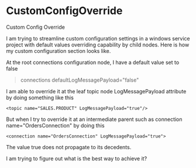 # CustomConfigOverride
Custom Config Override

I am trying to streamline custom configuration settings in a windows service project with default values overriding capability by child nodes. Here is how my custom configuration section looks like.

<?xml version="1.0" encoding="utf-8" ?>
<configuration>
  <configSections>
    <sectionGroup name="messageGroup">
      <section name="messageConfiguration" type="CustomConfigOverrideTesting.MessageSection, CustomConfigOverrideTesting" allowLocation="true" allowDefinition="Everywhere"/>
    </sectionGroup>
  </configSections>
  <messageGroup>
    <messageConfiguration>
      <connections defaultLogMessagePayload="false" defaultBrokerUrl="tcp://test01:2300">
        <connection name="CrmConnection" brokerUrl="tcp://testcrm02:2400">
          <producers>
            <producer name="CRM_SALES" clientId="CRM_SALES">
              <topics>
                <topic name="SALES.PRODUCT.X"/>
                <topic name="SALES.PRODUCT.Y"/>
              </topics>
            </producer>
          </producers>
          <subscribers>
            <subscriber name="SALES_PRODUCT_X" clientId="SALES_PRODUCT_X" retryTime="300" messageType="XML" noOfSharedSubscribers="4">
              <topics>
                <topic name="SALES.PRODUCT.X" logMessagePayload="true"/>
              </topics>
            </subscriber>
            <subscriber name="SALES_PRODUCT_Y" clientId="SALES_PRODUCT_Y" retryTime="300" messageType="XML" noOfSharedSubscribers="4">
              <topics>
                <topic name="SALES.PRODUCT.Y"/>
              </topics>
            </subscriber>
          </subscribers>
        </connection>
        <connection name="OrdersConnection" logMessagePayload="true">
          <producers>
            <producer name="ORDER_SYSTEM" clientId="ORDER_SYSTEM">
              <topics>
                <topic name="ORDER.UPDATE" />
              </topics>
            </producer>
          </producers>
          <subscribers>
            <subscriber name="CRM_SALES" clientId="CRM_SALES">
              <topics>
                <topic name="ORDER.UPDATE"/>
              </topics>
            </subscriber>
          </subscribers>
        </connection>
      </connections>
    </messageConfiguration>
  </messageGroup>
</configuration>

At the root connections configuration node, I have a default value set to false

> connections defaultLogMessagePayload="false"

I am able to override it at the leaf topic node LogMessagePayload attribute by doing something like this

    <topic name="SALES.PRODUCT" LogMessagePayload="true"/>

But when I try to override it at an intermediate parent such as connection name="OrdersConnection" by doing this 

    <connection name="OrdersConnection" LogMessagePayload="true">

The value true does not propagate to its decedents. 

I am trying to figure out what is the best way to achieve it?
